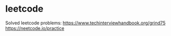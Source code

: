 # leetcode

Solved leetcode problems: 
https://www.techinterviewhandbook.org/grind75 </br>
https://neetcode.io/practice
